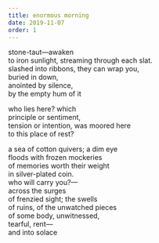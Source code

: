 ```yaml
---
title: enormous morning
date: 2019-11-07
order: 1
---
```


stone-taut—awaken  
to iron sunlight, streaming through each slat.  
slashed into ribbons, they can wrap you,  
buried in down,  
anointed by silence,  
by the empty hum of it

who lies here?  which  
principle or sentiment,  
tension or intention, was moored here  
to this place of rest?

a sea of cotton quivers; a dim eye  
floods with frozen mockeries  
of memories worth their weight  
in silver-plated coin.  
who will carry you?—  
across the surges  
of frenzied sight; the swells  
of ruins, of the unwatched pieces  
of some body, unwitnessed,  
tearful, rent—  
and into solace
